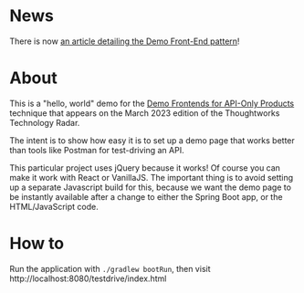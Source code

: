 # News

There is now <a href="https://martinfowler.com/articles/demo-front-end.html">an article detailing the Demo Front-End pattern</a>!

# About

This is a "hello, world" demo for the [Demo Frontends for API-Only Products](https://www.thoughtworks.com/radar/techniques/demo-frontends-for-api-only-products) technique that appears on the March 2023 edition of the Thoughtworks Technology Radar.

The intent is to show how easy it is to set up a demo page that works better than tools like Postman for test-driving an API.

This particular project uses jQuery because it works!  Of course you can make it work with React or VanillaJS.  The important thing is to avoid setting up a separate Javascript build for this, because we want the demo page to be instantly available after a change to either the Spring Boot app, or the HTML/JavaScript code.

# How to

Run the application with `./gradlew bootRun`, then visit http://localhost:8080/testdrive/index.html